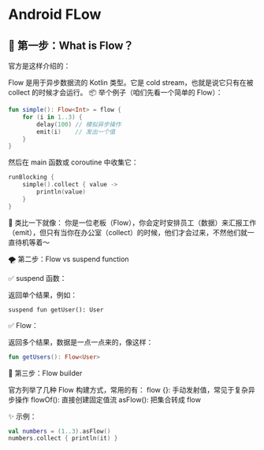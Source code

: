 # Android FLow

## 🌊 第一步：What is Flow？

官方是这样介绍的：

Flow 是用于异步数据流的 Kotlin 类型。它是 cold stream，也就是说它只有在被 collect 的时候才会运行。
📦 举个例子（咱们先看一个简单的 Flow）：
```kotlin
fun simple(): Flow<Int> = flow {
    for (i in 1..3) {
        delay(100) // 模拟异步操作
        emit(i)    // 发出一个值
    }
}
```
然后在 main 函数或 coroutine 中收集它：
```kotlin
runBlocking {
    simple().collect { value ->
        println(value)
    }
}
```
🧠 类比一下就像：
你是一位老板（Flow），你会定时安排员工（数据）来汇报工作（emit），但只有当你在办公室（collect）的时候，他们才会过来，不然他们就一直待机等着～

🌪 第二步：Flow vs suspend function

✅ suspend 函数：

返回单个结果，例如：
```kotlin:
suspend fun getUser(): User
```
✅ Flow：

返回多个结果，数据是一点一点来的，像这样：
```kotlin
fun getUsers(): Flow<User>
```
🧩 第三步：Flow builder

官方列举了几种 Flow 构建方式，常用的有：
flow {}: 手动发射值，常见于复杂异步操作
flowOf(): 直接创建固定值流
asFlow(): 把集合转成 flow

✨ 示例：
```kotlin
val numbers = (1..3).asFlow()
numbers.collect { println(it) }
```




